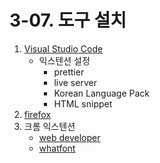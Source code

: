 # 3-07. 도구 설치

1. [Visual Studio Code](https://code.visualstudio.com/)
   - 익스텐션 설정
     - prettier
     - live server
     - Korean Language Pack
     - HTML snippet
2. [firefox](https://www.mozilla.org/ko/firefox/download)
3. 크롬 익스텐션
   - [web developer](https://chrome.google.com/webstore/detail/web-developer/bfbameneiokkgbdmiekhjnmfkcnldhhm?hl=ko)
   - [whatfont](https://chrome.google.com/webstore/detail/whatfont/jabopobgcpjmedljpbcaablpmlmfcogm?hl=ko)
